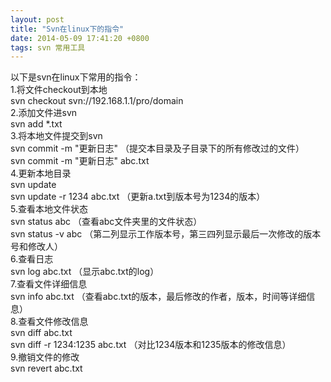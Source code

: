 ```yaml
---
layout: post
title: "Svn在linux下的指令"
date: 2014-05-09 17:41:20 +0800
tags: svn 常用工具
---
```


以下是svn在linux下常用的指令：  
1.将文件checkout到本地  
svn checkout svn://192.168.1.1/pro/domain  
2.添加文件进svn  
svn add *.txt  
3.将本地文件提交到svn  
svn commit -m "更新日志"    （提交本目录及子目录下的所有修改过的文件）  
svn commit -m "更新日志" abc.txt  
4.更新本地目录  
svn update  
svn update -r 1234 abc.txt    （更新a.txt到版本号为1234的版本）  
5.查看本地文件状态  
svn status abc      （查看abc文件夹里的文件状态）  
svn status -v abc   （第二列显示工作版本号，第三四列显示最后一次修改的版本号和修改人）  
6.查看日志  
svn log abc.txt （显示abc.txt的log）  
7.查看文件详细信息  
svn info abc.txt    （查看abc.txt的版本，最后修改的作者，版本，时间等详细信息）  
8.查看文件修改信息  
svn diff abc.txt  
svn diff -r 1234:1235 abc.txt   （对比1234版本和1235版本的修改信息）  
9.撤销文件的修改  
svn revert abc.txt
